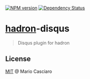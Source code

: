[![NPM version](https://badge.fury.io/js/hadron-disqus.png)](http://badge.fury.io/js/hadron-disqus) 
[![Dependency Status](https://gemnasium.com/hadronjs/hadron-disqus.png)](https://gemnasium.com/hadronjs/hadron-disqus)

# [hadron](https://github.com/hadronjs/hadron)-disqus

> Disqus plugin for hadron

## License

[MIT](http://en.wikipedia.org/wiki/MIT_License) @ Mario Casciaro